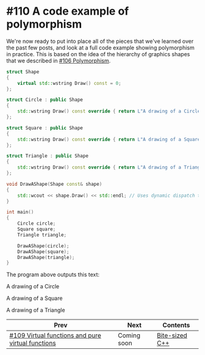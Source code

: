 # #110 A code example of polymorphism

We're now ready to put into place all of the pieces that we've learned over the past few posts, and look at a full code example showing polymorphism in practice. This is based on the idea of the hierarchy of graphics shapes that we described in [#106 Polymorphism](106.md).

```cpp
struct Shape
{
    virtual std::wstring Draw() const = 0;
};

struct Circle : public Shape
{
    std::wstring Draw() const override { return L"A drawing of a Circle"; }
};

struct Square : public Shape
{
    std::wstring Draw() const override { return L"A drawing of a Square"; }
};

struct Triangle : public Shape
{
    std::wstring Draw() const override { return L"A drawing of a Triangle"; }
};

void DrawAShape(Shape const& shape)
{
    std::wcout << shape.Draw() << std::endl; // Uses dynamic dispatch to call the appropriate implementation of Drive.
}

int main()
{
    Circle circle;
    Square square;
    Triangle triangle;

    DrawAShape(circle);
    DrawAShape(square);
    DrawAShape(triangle);
}
```

The program above outputs this text:

A drawing of a Circle

A drawing of a Square

A drawing of a Triangle

|Prev|Next|Contents|
|-|-|-|
|[#109 Virtual functions and pure virtual functions](109.md)|Coming soon|[Bite-sized C++](../README.md)|
